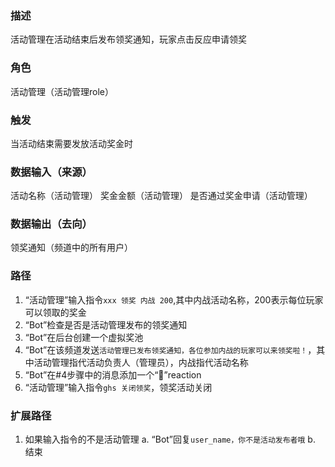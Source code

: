 ### 描述

活动管理在活动结束后发布领奖通知，玩家点击反应申请领奖

### 角色

活动管理（活动管理role）

### 触发

当活动结束需要发放活动奖金时

### 数据输入（来源）

活动名称（活动管理）
奖金金额（活动管理）
是否通过奖金申请（活动管理）

### 数据输出（去向）

领奖通知（频道中的所有用户）

### 路径

1. “活动管理”输入指令```xxx 领奖 内战 200```,其中内战活动名称，200表示每位玩家可以领取的奖金
2. “Bot”检查是否是活动管理发布的领奖通知
3. “Bot”在后台创建一个虚拟奖池
4. “Bot”在该频道发送```活动管理已发布领奖通知，各位参加内战的玩家可以来领奖啦！```，其中活动管理指代活动负责人（管理员），内战指代活动名称
5. “Bot”在#4步骤中的消息添加一个“🎲”reaction
6. “活动管理”输入指令```ghs 关闭领奖```，领奖活动关闭

### 扩展路径

1. 如果输入指令的不是活动管理
  a. “Bot”回复```user_name，你不是活动发布者哦```
  b. 结束
